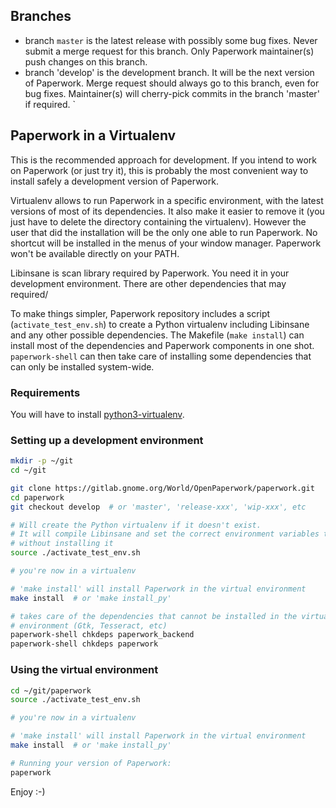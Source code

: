 ## Branches

* branch `master` is the latest release with possibly some bug fixes. Never
  submit a merge request for this branch. Only Paperwork maintainer(s)
  push changes on this branch.
* branch 'develop' is the development branch. It will be the next version
  of Paperwork. Merge request should always go to this branch, even for bug
  fixes. Maintainer(s) will cherry-pick commits in the branch 'master' if
  required.
`

## Paperwork in a Virtualenv

This is the recommended approach for development. If you intend to work on
Paperwork (or just try it), this is probably the most convenient way to
install safely a development version of Paperwork.

Virtualenv allows to run Paperwork in a specific environment, with the latest
versions of most of its dependencies. It also make it easier to remove it (you
just have to delete the directory containing the virtualenv). However the user
that did the installation will be the only one able to run Paperwork. No
shortcut will be installed in the menus of your window manager. Paperwork
won't be available directly on your PATH.

Libinsane is scan library required by Paperwork. You need it in your
development environment. There are other dependencies that may required/

To make things simpler, Paperwork repository includes a script
(`activate_test_env.sh`) to create a Python virtualenv including Libinsane
and any other possible dependencies. The Makefile (`make install`) can install
most of the dependencies and Paperwork components in one shot.
`paperwork-shell` can then take care of installing some dependencies that
can only be installed system-wide.


### Requirements

You will have to install [python3-virtualenv](https://pypi.python.org/pypi/virtualenv).


### Setting up a development environment


```sh
mkdir -p ~/git
cd ~/git

git clone https://gitlab.gnome.org/World/OpenPaperwork/paperwork.git
cd paperwork
git checkout develop  # or 'master', 'release-xxx', 'wip-xxx', etc

# Will create the Python virtualenv if it doesn't exist.
# It will compile Libinsane and set the correct environment variables to use it
# without installing it
source ./activate_test_env.sh

# you're now in a virtualenv

# 'make install' will install Paperwork in the virtual environment
make install  # or 'make install_py'

# takes care of the dependencies that cannot be installed in the virtual
# environment (Gtk, Tesseract, etc)
paperwork-shell chkdeps paperwork_backend
paperwork-shell chkdeps paperwork
```

### Using the virtual environment

```sh
cd ~/git/paperwork
source ./activate_test_env.sh

# you're now in a virtualenv

# 'make install' will install Paperwork in the virtual environment
make install  # or 'make install_py'

# Running your version of Paperwork:
paperwork
```

Enjoy :-)
